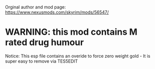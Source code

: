 Orginal author and mod page: https://www.nexusmods.com/skyrim/mods/56547/

<h1>WARNING: this mod contains M rated drug humour</h1>

Notice: This esp file contains an overide to force zero weight gold - It is super easy to remove via TES5EDIT
